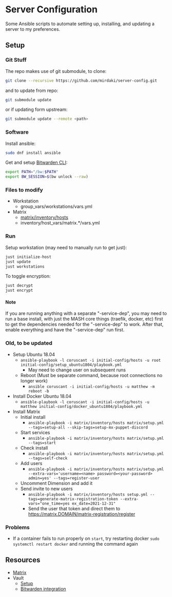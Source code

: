 # Server Configuration

Some Ansible scripts to automate setting up, installing, and updating a server to my preferences. 

## Setup

### Git Stuff

The repo makes use of git submodule, to clone:

```bash
git clone --recursive https://github.com/mirdaki/server-config.git
```

and to update from repo:

```bash
git submodule update
```

or if updating form upstream:

```bash
git submodule update --remote <path>
```

### Software

Install ansible:

```bash
sudo dnf install ansible
```

Get and setup [Bitwarden CLI](https://bitwarden.com/help/cli/#download-and-install):

```bash
export PATH="/bw:$PATH"
export BW_SESSION=$(bw unlock --raw)
```

### Files to modify

- Workstation
  - group_vars/workstations/vars.yml
- Matrix
	- [matrix/inventory/hosts](./matrix/inventory/hosts)
	- inventory/host_vars/matrix.*/vars.yml

### Run

Setup workstation (may need to manually run to get just):

```bash
just initialize-host
just update
just workstations
```

To toggle encryption:

```bash
just decrypt
just encrypt
```

#### Note

If you are running anything with a separate "-service-dep", you may need to run a base install, with just the MASH core things (traefik, docker, etc) first to get the dependencies needed for the "-service-dep" to work. After that, enable everything and have the "-service-dep" run first.

### Old, to be updated
- Setup Ubuntu 18.04
	- `ansible-playbook -l coruscant -i initial-config/hosts -u root initial-config/setup_ubuntu1804/playbook.yml`
		- May need to change user on subsequent runs
	- Reboot (Must be separate command, because root connections no longer work)
		- `ansible coruscant -i initial-config/hosts -u matthew -m reboot -b`
- Install Docker Ubuntu 18.04
	- `ansible-playbook -l coruscant -i initial-config/hosts -u matthew initial-config/docker_ubuntu1804/playbook.yml`
- Install Matrix
	- Initial install
		- `ansible-playbook -i matrix/inventory/hosts matrix/setup.yml --tags=setup-all --skip-tags=setup-mx-puppet-discord`
	- Start services
		- `ansible-playbook -i matrix/inventory/hosts matrix/setup.yml --tags=start`
	- Check install
		- `ansible-playbook -i matrix/inventory/hosts matrix/setup.yml --tags=self-check`
	- Add users
		- `ansible-playbook -i matrix/inventory/hosts matrix/setup.yml --extra-vars='username=<name> password=<your-password> admin=yes' --tags=register-user`
	- Uncomment Dimension and add it
	- Send invite to new users
		- `ansible-playbook -i matrix/inventory/hosts setup.yml --tags=generate-matrix-registration-token --extra-vars="one_time=yes ex_date=2021-12-31"`
		- Send the user that token and direct them to https://matrix.DOMAIN/matrix-registration/register

### Problems

- If a container fails to run properly on `start`, try restarting docker `sudo systemctl restart docker` and running the command again


## Resources

- [Matrix](https://github.com/spantaleev/matrix-docker-ansible-deploy)
- Vault
  - [Setup](https://blog.ktz.me/secret-management-with-docker-compose-and-ansible/)
  - [Bitwarden integration](https://theorangeone.net/posts/ansible-vault-bitwarden/)
